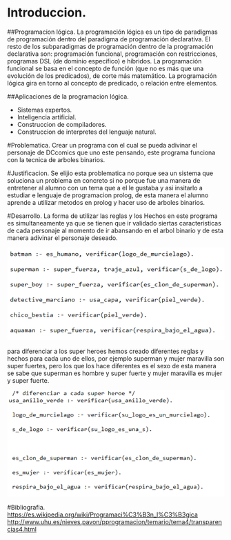 # Introduccion.
##Programacion lógica.
La programación lógica es un tipo de paradigmas de programación dentro del paradigma de programación declarativa. El resto de los subparadigmas de programación dentro de la programación declarativa son: programación funcional, programación con restricciones, programas DSL (de dominio específico) e híbridos. La programación funcional se basa en el concepto de función (que no es más que una evolución de los predicados), de corte más matemático. La programación lógica gira en torno al concepto de predicado, o relación entre elementos.

##Aplicaciones de la programacion lógica.
* Sistemas expertos.
* Inteligencia artificial.
* Construccion de compiladores.
* Construccion de interpretes del lenguaje natural.

#Problematica.
Crear un programa con el cual se pueda adivinar el personaje de DCcomics que uno este pensando, este programa funciona con la tecnica de arboles binarios.

#Justificacion.
Se elijio esta problematica no porque sea un sistema que soluciona un problema en concreto si no porque fue una manera de entretener al alumno con un tema que a el le gustaba y asi insitarlo a estudiar e lenguaje de programacion prolog, de esta manera el alumno aprende a utilizar metodos en prolog y hacer uso de arboles binarios.

#Desarrollo.
La forma de utilizar las reglas y los Hechos en este programa es simultaneamente ya que se tienen que ir validado siertas caracteristicas de cada personaje al momento de ir abansando en el arbol binario y de esta manera adivinar el personaje deseado.

![alt text](https://github.com/arturogarciagarcia/DC_comics/blob/master/Reglas.png)

para diferenciar a los super heroes hemos creado diferentes reglas y hechos para cada uno de ellos, por ejemplo superman y mujer maravilla son super fuertes, pero los que los hace diferentes es el sexo de esta manera se sabe que superman es hombre y super fuerte y mujer maravilla es mujer y super fuerte.

![alt text](https://github.com/arturogarciagarcia/DC_comics/blob/master/diferencias.png)

#Bibliografia.
https://es.wikipedia.org/wiki/Programaci%C3%B3n_l%C3%B3gica
http://www.uhu.es/nieves.pavon/pprogramacion/temario/tema4/transparencias4.html
